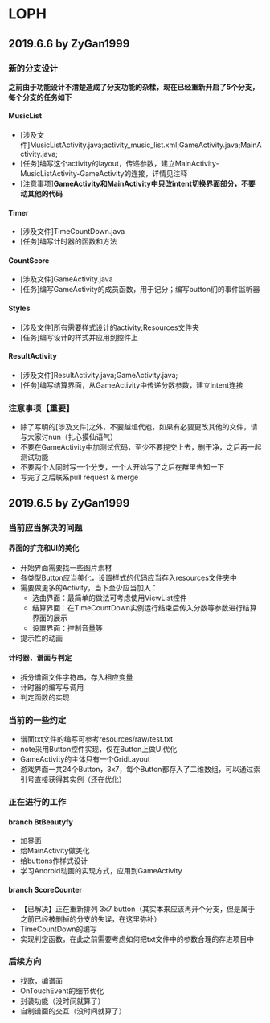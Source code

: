 # LOPH
## 2019.6.6 by ZyGan1999
### 新的分支设计
<b>之前由于功能设计不清楚造成了分支功能的杂糅，现在已经重新开启了5个分支，每个分支的任务如下</b>
#### MusicList
- [涉及文件]MusicListActivity.java;activity_music_list.xml;GameActivity.java;MainActivity.java;
- [任务]编写这个activity的layout，传递参数，建立MainActivity-MusicListActivity-GameActivity的连接，详情见注释
- [注意事项]**GameActivity和MainActivity中只改intent切换界面部分，不要动其他的代码**
#### Timer
- [涉及文件]TimeCountDown.java
- [任务]编写计时器的函数和方法
#### CountScore
- [涉及文件]GameActivity.java
- [任务]编写GameActivity的成员函数，用于记分；编写button们的事件监听器
#### Styles
- [涉及文件]所有需要样式设计的activity;Resources文件夹
- [任务]编写设计的样式并应用到控件上
#### ResultActivity
- [涉及文件]ResultActivity.java;GameActivity.java;
- [任务]编写结算界面，从GameActivity中传递分数参数，建立intent连接
### 注意事项【重要】
- 除了写明的[涉及文件]之外，不要越俎代庖，如果有必要更改其他的文件，请与大家讨nun（扎心摸仙语气）
- 不要在GameActivity中加测试代码，至少不要提交上去，删干净，之后再一起测试功能
- 不要两个人同时写一个分支，一个人开始写了之后在群里告知一下
- 写完了之后联系pull request & merge
## 2019.6.5 by ZyGan1999
### 当前应当解决的问题
#### 界面的扩充和UI的美化
- 开始界面需要找一些图片素材
- 各类型Button应当美化，设置样式的代码应当存入resources文件夹中
- 需要做更多的Activity，当下至少应当加入：
  - 选曲界面：最简单的做法可考虑使用ViewList控件
  - 结算界面：在TimeCountDown实例运行结束后传入分数等参数进行结算界面的展示
  - 设置界面：控制音量等
- 提示性的动画
#### 计时器、谱面与判定
- 拆分谱面文件字符串，存入相应变量
- 计时器的编写与调用
- 判定函数的实现
### 当前的一些约定
- 谱面txt文件的编写可参考resources/raw/test.txt
- note采用Button控件实现，仅在Button上做UI优化
- GameActivity的主体只有一个GridLayout
- 游戏界面一共24个Button，3x7，每个Button都存入了二维数组，可以通过索引号直接获得其实例（还在优化）
### 正在进行的工作
#### branch BtBeautyfy
- 加界面
- 给MainActivity做美化
- 给buttons作样式设计
- 学习Android动画的实现方式，应用到GameActivity
#### branch ScoreCounter
- 【已解决】正在重新排列 3x7 button（其实本来应该再开个分支，但是属于之前已经被删掉的分支的失误，在这里弥补）
- TimeCountDown的编写
- 实现判定函数，在此之前需要考虑如何把txt文件中的参数合理的存进项目中
### 后续方向
- 找歌，编谱面
- OnTouchEvent的细节优化
- 封装功能（没时间就算了）
- 自制谱面的交互（没时间就算了）
